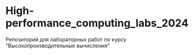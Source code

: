 # High-performance_computing_labs_2024
Репозиторий для лабораторных работ по курсу "Высокопроизводительные вычисления"
